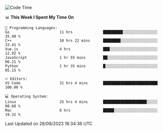 
<!--START_SECTION:waka-->
![Code Time](http://img.shields.io/badge/Code%20Time-1%2C035%20hrs%2058%20mins-blue)

📊 **This Week I Spent My Time On** 

```text
💬 Programming Languages: 
Go                       11 hrs              █████████░░░░░░░░░░░░░░░░   35.40 % 
C++                      10 hrs 22 mins      ████████░░░░░░░░░░░░░░░░░   33.41 % 
Vue.js                   4 hrs               ███░░░░░░░░░░░░░░░░░░░░░░   12.92 % 
JavaScript               1 hr 55 mins        ██░░░░░░░░░░░░░░░░░░░░░░░   06.21 % 
Python                   1 hr 35 mins        █░░░░░░░░░░░░░░░░░░░░░░░░   05.15 % 

🔥 Editors: 
VS Code                  31 hrs 4 mins       █████████████████████████   100.00 % 

💻 Operating System: 
Linux                    25 hrs 4 mins       ████████████████████░░░░░   80.68 % 
Mac                      6 hrs               █████░░░░░░░░░░░░░░░░░░░░   19.32 % 
```


 Last Updated on 28/08/2023 18:34:36 UTC
<!--END_SECTION:waka-->

